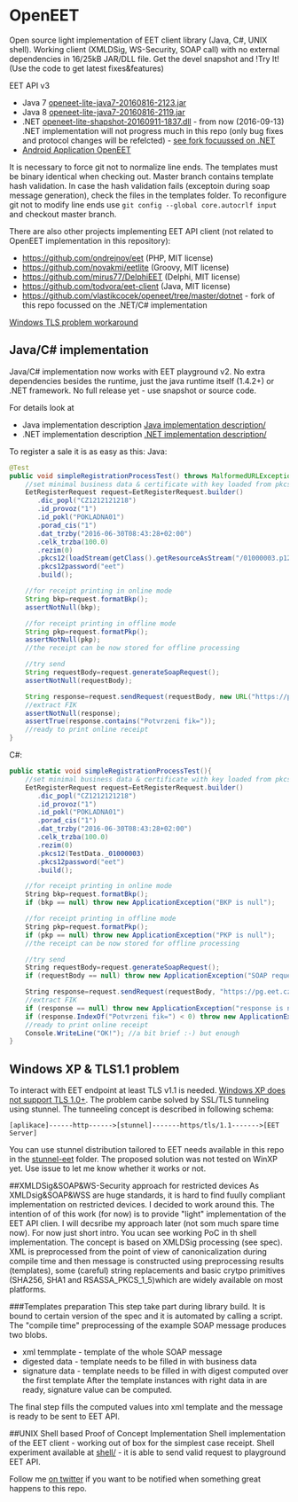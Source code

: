 # OpenEET
Open source light implementation of EET client library (Java, C#, UNIX shell). Working client (XMLDSig, WS-Security, SOAP call) with no external dependencies in 16/25kB JAR/DLL file. Get the devel snapshot and !Try It! (Use the code to get latest fixes&features)

EET API v3
* Java 7 [openeet-lite-java7-20160816-2123.jar](releases/prerelease/openeet-lite-java7-20160816-2123.jar) 
* Java 8 [openeet-lite-java7-20160816-2119.jar](releases/prerelease/openeet-lite-java7-20160816-2119.jar)
* .NET [openeet-lite-shapshot-20160911-1837.dll](releases/prerelease/openeet-lite-shapshot-20160911-1837.dll) - from now (2016-09-13) .NET implementation will not progress much in this repo (only bug fixes and protocol changes will be refelcted) - [see fork focuussed on .NET](https://github.com/vlastikcocek/openeet/tree/master/dotnet)
* [Android Application OpenEET](https://play.google.com/store/apps/details?id=com.github.openeet.openeet)

It is necessary to force git not to normalize line ends. The templates must be binary identical when checking out. Master branch contains template hash validation. In case the hash validation fails (exceptoin during soap message generation), check the files in the templates folder. To reconfigure git not to modify line ends use `git config --global core.autocrlf input` and checkout master branch.

There are also other projects implementing EET API client (not related to OpenEET implementation in this repository):
* https://github.com/ondrejnov/eet (PHP, MIT license)
* https://github.com/novakmi/eetlite (Groovy, MIT license)
* https://github.com/mirus77/DelphiEET (Delphi, MIT license)
* https://github.com/todvora/eet-client (Java, MIT license)
* https://github.com/vlastikcocek/openeet/tree/master/dotnet - fork of this repo focussed on the .NET/C# implementation

[Windows TLS problem workaround](#windows-xp--tls11-problem)

## Java/C# implementation
Java/C# implementation now works with EET playground v2. No extra dependencies besides the runtime, just the java runtime itself (1.4.2+) or .NET framework. No full release yet - use snapshot or source code. 

For details look at 
* Java implementation description [Java implementation description/](java/) 
* .NET implementation description [.NET implementation description/](dotnet/) 


To register a sale it is as easy as this:
Java:

```java
@Test
public void simpleRegistrationProcessTest() throws MalformedURLException, IOException{
    //set minimal business data & certificate with key loaded from pkcs12 file
	EetRegisterRequest request=EetRegisterRequest.builder()
	   .dic_popl("CZ1212121218")
	   .id_provoz("1")
	   .id_pokl("POKLADNA01")
	   .porad_cis("1")
	   .dat_trzby("2016-06-30T08:43:28+02:00")
	   .celk_trzba(100.0)
	   .rezim(0)
	   .pkcs12(loadStream(getClass().getResourceAsStream("/01000003.p12")))
	   .pkcs12password("eet")
	   .build();

	//for receipt printing in online mode
	String bkp=request.formatBkp();
	assertNotNull(bkp);

	//for receipt printing in offline mode
	String pkp=request.formatPkp();
	assertNotNull(pkp);
	//the receipt can be now stored for offline processing

	//try send
	String requestBody=request.generateSoapRequest();
	assertNotNull(requestBody);

	String response=request.sendRequest(requestBody, new URL("https://pg.eet.cz:443/eet/services/EETServiceSOAP/v3"));
	//extract FIK
	assertNotNull(response);
	assertTrue(response.contains("Potvrzeni fik="));
	//ready to print online receipt
}
```


C#:
```c#
public static void simpleRegistrationProcessTest(){
    //set minimal business data & certificate with key loaded from pkcs12 file
    EetRegisterRequest request=EetRegisterRequest.builder()
       .dic_popl("CZ1212121218")
       .id_provoz("1")
       .id_pokl("POKLADNA01")
       .porad_cis("1")
       .dat_trzby("2016-06-30T08:43:28+02:00")
       .celk_trzba(100.0)
       .rezim(0)
       .pkcs12(TestData._01000003)
       .pkcs12password("eet")
       .build();

    //for receipt printing in online mode
    String bkp=request.formatBkp();
    if (bkp == null) throw new ApplicationException("BKP is null");

    //for receipt printing in offline mode
    String pkp=request.formatPkp();
    if (pkp == null) throw new ApplicationException("PKP is null");
    //the receipt can be now stored for offline processing

    //try send
    String requestBody=request.generateSoapRequest();
    if (requestBody == null) throw new ApplicationException("SOAP request is null");

    String response=request.sendRequest(requestBody, "https://pg.eet.cz:443/eet/services/EETServiceSOAP/v3);
    //extract FIK
    if (response == null) throw new ApplicationException("response is null");
    if (response.IndexOf("Potvrzeni fik=") < 0) throw new ApplicationException("FIK not found in the response");
    //ready to print online receipt
    Console.WriteLine("OK!"); //a bit brief :-) but enough
}
```

## Windows XP & TLS1.1 problem
To interact with EET endpoint at least TLS v1.1 is needed. [Windows XP does not support TLS 1.0+](https://blogs.msdn.microsoft.com/kaushal/2011/10/02/support-for-ssltls-protocols-on-windows/). The problem canbe solved by SSL/TLS tunneling using stunnel. The tunneeling concept is described in following schema:

```
[aplikace]------http------>[stunnel]-------https/tls/1.1------->[EET Server]
```
You can use stunnel distribution tailored to EET needs available in this repo in the [stunnel-eet](stunnel-eet/win32/) folder. The proposed solution was not tested on WinXP yet. Use issue to let me know whether it works or not.  

##XMLDSig&SOAP&WS-Security approach for restricted devices
As XMLDsig&SOAP&WSS are huge standards, it is hard to find fuully compliant implementation on restricted devices. I decided to work around this. The intention of of this work (for now) is to provide "light" implementation of the EET API clien.
I will decsribe my approach later (not som much spare time now). For now just short intro. You ucan see working PoC in th shell implementation. The concept is based on XMLDSig processing (see spec). XML is preprocessed from the point of view of canonicalization during compile time and then message is constructed using preprocessing results (templates), some (careful) string replacements and basic crytpo primitives (SHA256, SHA1 and RSASSA_PKCS_1_5)which are widely available on most platforms.

###Templates preparation
This step take part during library build. It is bound to certain version of the spec and it is automated by calling a script. The "compile time" preprocessing of the example SOAP message produces two blobs.
* xml temmplate - template of the whole SOAP message
* digested data - template needs to be filled in with business data
* signature data - template needs to be filled in with digest computed over the first template
After the template instances with right data in are ready, signature value can be computed. 

The final step fills the computed values into xml template and the message is ready to be sent to EET API.

##UNIX Shell based Proof of Concept Implementation
Shell implementation of the EET client - working out of box for the simplest case receipt.
Shell experiment available at [shell/](shell/) - it is able to send valid request to playground EET API.

Follow me [on twitter](https://twitter.com/_lra) if you want to be notified when something great happens to this repo.


